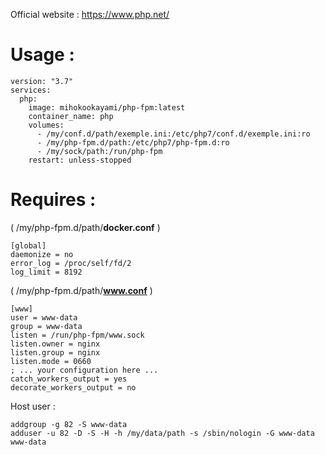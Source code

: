 Official website : https://www.php.net/  
  
# Usage :  
    version: "3.7"
    services:
      php:
        image: mihokookayami/php-fpm:latest
        container_name: php
        volumes:
          - /my/conf.d/path/exemple.ini:/etc/php7/conf.d/exemple.ini:ro
          - /my/php-fpm.d/path:/etc/php7/php-fpm.d:ro
          - /my/sock/path:/run/php-fpm
        restart: unless-stopped
  
# Requires :  
( /my/php-fpm.d/path/**docker.conf** )  

    [global]
    daemonize = no
    error_log = /proc/self/fd/2
    log_limit = 8192
  
( /my/php-fpm.d/path/**www.conf** )  

    [www]
    user = www-data
    group = www-data
    listen = /run/php-fpm/www.sock
    listen.owner = nginx
    listen.group = nginx
    listen.mode = 0660
    ; ... your configuration here ... 
    catch_workers_output = yes
    decorate_workers_output = no
  
Host user :
  
    addgroup -g 82 -S www-data
    adduser -u 82 -D -S -H -h /my/data/path -s /sbin/nologin -G www-data www-data
  